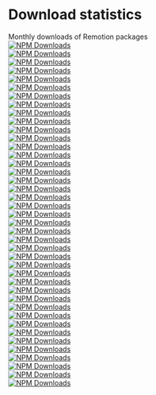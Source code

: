 # Download statistics
Monthly downloads of Remotion packages  
[![NPM Downloads](https://img.shields.io/npm/dm/@remotion/animation-utils.svg?style=flat&color=black&label=@remotion/animation-utils)](https://npmcharts.com/compare/@remotion/animation-utils?minimal=true)  
[![NPM Downloads](https://img.shields.io/npm/dm/@remotion/babel-loader.svg?style=flat&color=black&label=@remotion/babel-loader)](https://npmcharts.com/compare/@remotion/babel-loader?minimal=true)  
[![NPM Downloads](https://img.shields.io/npm/dm/@remotion/bundler.svg?style=flat&color=black&label=@remotion/bundler)](https://npmcharts.com/compare/@remotion/bundler?minimal=true)  
[![NPM Downloads](https://img.shields.io/npm/dm/@remotion/cli.svg?style=flat&color=black&label=@remotion/cli)](https://npmcharts.com/compare/@remotion/cli?minimal=true)  
[![NPM Downloads](https://img.shields.io/npm/dm/@remotion/cloudrun.svg?style=flat&color=black&label=@remotion/cloudrun)](https://npmcharts.com/compare/@remotion/cloudrun?minimal=true)  
[![NPM Downloads](https://img.shields.io/npm/dm/@remotion/compositor-darwin-arm64.svg?style=flat&color=black&label=@remotion/compositor-darwin-arm64)](https://npmcharts.com/compare/@remotion/compositor-darwin-arm64?minimal=true)  
[![NPM Downloads](https://img.shields.io/npm/dm/@remotion/compositor-darwin-x64.svg?style=flat&color=black&label=@remotion/compositor-darwin-x64)](https://npmcharts.com/compare/@remotion/compositor-darwin-x64?minimal=true)  
[![NPM Downloads](https://img.shields.io/npm/dm/@remotion/compositor-linux-arm64-gnu.svg?style=flat&color=black&label=@remotion/compositor-linux-arm64-gnu)](https://npmcharts.com/compare/@remotion/compositor-linux-arm64-gnu?minimal=true)  
[![NPM Downloads](https://img.shields.io/npm/dm/@remotion/compositor-linux-arm64-musl.svg?style=flat&color=black&label=@remotion/compositor-linux-arm64-musl)](https://npmcharts.com/compare/@remotion/compositor-linux-arm64-musl?minimal=true)  
[![NPM Downloads](https://img.shields.io/npm/dm/@remotion/compositor-linux-x64-gnu.svg?style=flat&color=black&label=@remotion/compositor-linux-x64-gnu)](https://npmcharts.com/compare/@remotion/compositor-linux-x64-gnu?minimal=true)  
[![NPM Downloads](https://img.shields.io/npm/dm/@remotion/compositor-linux-x64-musl.svg?style=flat&color=black&label=@remotion/compositor-linux-x64-musl)](https://npmcharts.com/compare/@remotion/compositor-linux-x64-musl?minimal=true)  
[![NPM Downloads](https://img.shields.io/npm/dm/remotion.svg?style=flat&color=black&label=remotion)](https://npmcharts.com/compare/remotion?minimal=true)  
[![NPM Downloads](https://img.shields.io/npm/dm/create-video.svg?style=flat&color=black&label=create-video)](https://npmcharts.com/compare/create-video?minimal=true)  
[![NPM Downloads](https://img.shields.io/npm/dm/@remotion/enable-scss.svg?style=flat&color=black&label=@remotion/enable-scss)](https://npmcharts.com/compare/@remotion/enable-scss?minimal=true)  
[![NPM Downloads](https://img.shields.io/npm/dm/@remotion/eslint-config.svg?style=flat&color=black&label=@remotion/eslint-config)](https://npmcharts.com/compare/@remotion/eslint-config?minimal=true)  
[![NPM Downloads](https://img.shields.io/npm/dm/@remotion/eslint-plugin.svg?style=flat&color=black&label=@remotion/eslint-plugin)](https://npmcharts.com/compare/@remotion/eslint-plugin?minimal=true)  
[![NPM Downloads](https://img.shields.io/npm/dm/@remotion/fonts.svg?style=flat&color=black&label=@remotion/fonts)](https://npmcharts.com/compare/@remotion/fonts?minimal=true)  
[![NPM Downloads](https://img.shields.io/npm/dm/@remotion/gif.svg?style=flat&color=black&label=@remotion/gif)](https://npmcharts.com/compare/@remotion/gif?minimal=true)  
[![NPM Downloads](https://img.shields.io/npm/dm/@remotion/google-fonts.svg?style=flat&color=black&label=@remotion/google-fonts)](https://npmcharts.com/compare/@remotion/google-fonts?minimal=true)  
[![NPM Downloads](https://img.shields.io/npm/dm/@remotion/install-whisper-cpp.svg?style=flat&color=black&label=@remotion/install-whisper-cpp)](https://npmcharts.com/compare/@remotion/install-whisper-cpp?minimal=true)  
[![NPM Downloads](https://img.shields.io/npm/dm/@remotion/lambda.svg?style=flat&color=black&label=@remotion/lambda)](https://npmcharts.com/compare/@remotion/lambda?minimal=true)  
[![NPM Downloads](https://img.shields.io/npm/dm/@remotion/layout-utils.svg?style=flat&color=black&label=@remotion/layout-utils)](https://npmcharts.com/compare/@remotion/layout-utils?minimal=true)  
[![NPM Downloads](https://img.shields.io/npm/dm/@remotion/lottie.svg?style=flat&color=black&label=@remotion/lottie)](https://npmcharts.com/compare/@remotion/lottie?minimal=true)  
[![NPM Downloads](https://img.shields.io/npm/dm/@remotion/media-utils.svg?style=flat&color=black&label=@remotion/media-utils)](https://npmcharts.com/compare/@remotion/media-utils?minimal=true)  
[![NPM Downloads](https://img.shields.io/npm/dm/@remotion/motion-blur.svg?style=flat&color=black&label=@remotion/motion-blur)](https://npmcharts.com/compare/@remotion/motion-blur?minimal=true)  
[![NPM Downloads](https://img.shields.io/npm/dm/@remotion/noise.svg?style=flat&color=black&label=@remotion/noise)](https://npmcharts.com/compare/@remotion/noise?minimal=true)  
[![NPM Downloads](https://img.shields.io/npm/dm/@remotion/paths.svg?style=flat&color=black&label=@remotion/paths)](https://npmcharts.com/compare/@remotion/paths?minimal=true)  
[![NPM Downloads](https://img.shields.io/npm/dm/@remotion/player.svg?style=flat&color=black&label=@remotion/player)](https://npmcharts.com/compare/@remotion/player?minimal=true)  
[![NPM Downloads](https://img.shields.io/npm/dm/@remotion/preload.svg?style=flat&color=black&label=@remotion/preload)](https://npmcharts.com/compare/@remotion/preload?minimal=true)  
[![NPM Downloads](https://img.shields.io/npm/dm/@remotion/renderer.svg?style=flat&color=black&label=@remotion/renderer)](https://npmcharts.com/compare/@remotion/renderer?minimal=true)  
[![NPM Downloads](https://img.shields.io/npm/dm/@remotion/rive.svg?style=flat&color=black&label=@remotion/rive)](https://npmcharts.com/compare/@remotion/rive?minimal=true)  
[![NPM Downloads](https://img.shields.io/npm/dm/@remotion/shapes.svg?style=flat&color=black&label=@remotion/shapes)](https://npmcharts.com/compare/@remotion/shapes?minimal=true)  
[![NPM Downloads](https://img.shields.io/npm/dm/@remotion/skia.svg?style=flat&color=black&label=@remotion/skia)](https://npmcharts.com/compare/@remotion/skia?minimal=true)  
[![NPM Downloads](https://img.shields.io/npm/dm/@remotion/streaming.svg?style=flat&color=black&label=@remotion/streaming)](https://npmcharts.com/compare/@remotion/streaming?minimal=true)  
[![NPM Downloads](https://img.shields.io/npm/dm/@remotion/studio.svg?style=flat&color=black&label=@remotion/studio)](https://npmcharts.com/compare/@remotion/studio?minimal=true)  
[![NPM Downloads](https://img.shields.io/npm/dm/@remotion/studio-server.svg?style=flat&color=black&label=@remotion/studio-server)](https://npmcharts.com/compare/@remotion/studio-server?minimal=true)  
[![NPM Downloads](https://img.shields.io/npm/dm/@remotion/studio-shared.svg?style=flat&color=black&label=@remotion/studio-shared)](https://npmcharts.com/compare/@remotion/studio-shared?minimal=true)  
[![NPM Downloads](https://img.shields.io/npm/dm/@remotion/tailwind.svg?style=flat&color=black&label=@remotion/tailwind)](https://npmcharts.com/compare/@remotion/tailwind?minimal=true)  
[![NPM Downloads](https://img.shields.io/npm/dm/@remotion/three.svg?style=flat&color=black&label=@remotion/three)](https://npmcharts.com/compare/@remotion/three?minimal=true)  
[![NPM Downloads](https://img.shields.io/npm/dm/@remotion/transitions.svg?style=flat&color=black&label=@remotion/transitions)](https://npmcharts.com/compare/@remotion/transitions?minimal=true)  
[![NPM Downloads](https://img.shields.io/npm/dm/@remotion/zod-types.svg?style=flat&color=black&label=@remotion/zod-types)](https://npmcharts.com/compare/@remotion/zod-types?minimal=true)  
